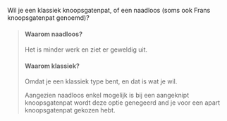
Wil je een klassiek knoopsgatenpat, of een naadloos (soms ook Frans knoopsgatenpat genoemd)?

> #### Waarom naadloos?
> 
> Het is minder werk en ziet er geweldig uit.
> 
> #### Waarom klassiek?
> 
> Omdat je een klassiek type bent, en dat is wat je wil.
> 
> Aangezien naadloos enkel mogelijk is bij een aangeknipt knoopsgatenpat wordt deze optie genegeerd and je voor een apart knoopsgatenpat gekozen hebt.